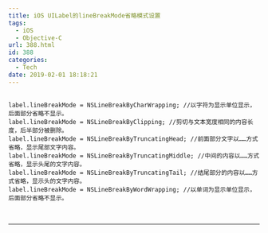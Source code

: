 ```yaml
---
title: iOS UILabel的lineBreakMode省略模式设置
tags:
  - iOS
  - Objective-C
url: 388.html
id: 388
categories:
  - Tech
date: 2019-02-01 18:18:21
---
```


     
    label.lineBreakMode = NSLineBreakByCharWrapping; //以字符为显示单位显示，后面部分省略不显示。
    label.lineBreakMode = NSLineBreakByClipping; //剪切与文本宽度相同的内容长度，后半部分被删除。
    label.lineBreakMode = NSLineBreakByTruncatingHead; //前面部分文字以……方式省略，显示尾部文字内容。
    label.lineBreakMode = NSLineBreakByTruncatingMiddle; //中间的内容以……方式省略，显示头尾的文字内容。
    label.lineBreakMode = NSLineBreakByTruncatingTail; //结尾部分的内容以……方式省略，显示头的文字内容。
    label.lineBreakMode = NSLineBreakByWordWrapping; //以单词为显示单位显示，后面部分省略不显示。
    

     

* * *